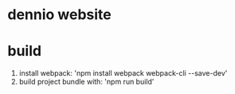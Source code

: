 # dennio website

# build
1. install webpack: 'npm install webpack webpack-cli --save-dev'
2. build project bundle with: 'npm run build' 